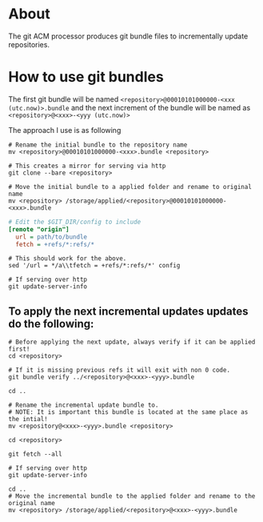 # About
The git ACM processor produces git bundle files to incrementally update repositories.

# How to use git bundles

The first git bundle will be named
`<repository>@00010101000000-<xxx (utc.now)>.bundle`
and the next increment of the bundle will be named as
`<repository>@<xxx>-<yyy (utc.now)>`

The approach I use is as following
```console
# Rename the initial bundle to the repository name
mv <repository>@00010101000000-<xxx>.bundle <repository>

# This creates a mirror for serving via http
git clone --bare <repository>

# Move the initial bundle to a applied folder and rename to original name
mv <repository> /storage/applied/<repository>@00010101000000-<xxx>.bundle
```


```ini
# Edit the $GIT_DIR/config to include
[remote "origin"]
  url = path/to/bundle
  fetch = +refs/*:refs/*
```
```console
# This should work for the above.
sed '/url = */a\\tfetch = +refs/*:refs/*' config
```

```console
# If serving over http
git update-server-info
```


## To apply the next incremental updates updates do the following:
```console
# Before applying the next update, always verify if it can be applied first!
cd <repository>

# If it is missing previous refs it will exit with non 0 code.
git bundle verify ../<repository>@<xxx>-<yyy>.bundle

cd ..

# Rename the incremental update bundle to.
# NOTE: It is important this bundle is located at the same place as the intial!
mv <repository@<xxx>-<yyy>.bundle <repository>

cd <repository>

git fetch --all

# If serving over http
git update-server-info

cd ..
# Move the incremental bundle to the applied folder and rename to the original name
mv <repository> /storage/applied/<repository>@<xxx>-<yyy>.bundle
```

